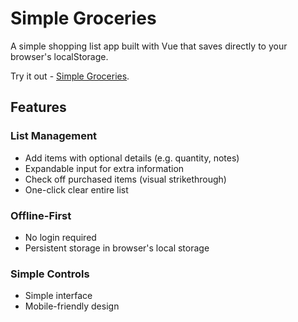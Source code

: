 # Simple Groceries

A simple shopping list app built with Vue that saves directly to your browser's localStorage.

Try it out - [Simple Groceries](https://baddabudda.github.io/simple-groceries/).

## Features

### List Management
- Add items with optional details (e.g. quantity, notes)
- Expandable input for extra information
- Check off purchased items (visual strikethrough)
- One-click clear entire list

### Offline-First
- No login required
- Persistent storage in browser's local storage

### ️Simple Controls
- Simple interface
- Mobile-friendly design